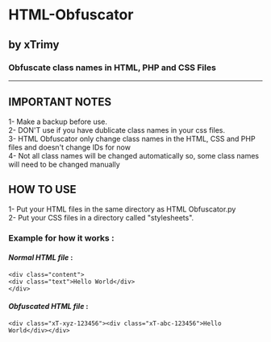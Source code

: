 # HTML-Obfuscator 
## by xTrimy

### Obfuscate class names in HTML, PHP and CSS Files

<hr>

## IMPORTANT NOTES
1- Make a backup before use. <br>
2- DON'T use if you have dublicate class names in your css files. <br>
3- HTML Obfuscator only change class names in the HTML, CSS and PHP files and doesn't change IDs for now <br>
4- Not all class names will be changed automatically so, some class names will need to be changed manually

## HOW TO USE
1- Put your HTML files in the same directory as HTML Obfuscator.py <br>
2- Put your CSS files in a directory called "stylesheets". <br>

### Example for how it works :

#### *Normal HTML file* :
`<div class="content">` <br>
`<div class="text">Hello World</div>` <br>
`</div>`

#### *Obfuscated HTML file* : 
`<div class="xT-xyz-123456"><div class="xT-abc-123456">Hello World</div></div>`
